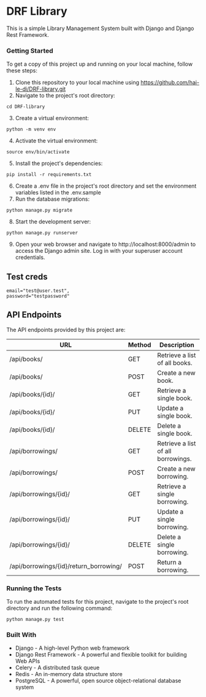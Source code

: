 # DRF Library

This is a simple Library Management System built with Django and Django Rest Framework.

### Getting Started

To get a copy of this project up and running on your local machine, follow these steps:

1. Clone this repository to your local machine using https://github.com/hai-le-di/DRF-library.git
2. Navigate to the project's root directory:
```
cd DRF-library
```
3. Create a virtual environment:
```
python -m venv env
```
4. Activate the virtual environment:
```
source env/bin/activate
```
5. Install the project's dependencies:
```
pip install -r requirements.txt
```
6. Create a .env file in the project's root directory and set the environment variables listed in the .env.sample
7. Run the database migrations:
```
python manage.py migrate
```
8. Start the development server:
```
python manage.py runserver
```
9. Open your web browser and navigate to http://localhost:8000/admin to access the Django admin site. Log in with your superuser account credentials.

## Test creds
```
email="test@user.test", 
password="testpassword"
```

## API Endpoints

The API endpoints provided by this project are:

| URL                            | Method | Description                           |
| ------------------------------| ------ | ------------------------------------- |
| /api/books/                    | GET    | Retrieve a list of all books.         |
| /api/books/                    | POST   | Create a new book.                    |
| /api/books/{id}/               | GET    | Retrieve a single book.               |
| /api/books/{id}/               | PUT    | Update a single book.                 |
| /api/books/{id}/               | DELETE | Delete a single book.                 |
| /api/borrowings/               | GET    | Retrieve a list of all borrowings.    |
| /api/borrowings/               | POST   | Create a new borrowing.               |
| /api/borrowings/{id}/          | GET    | Retrieve a single borrowing.          |
| /api/borrowings/{id}/          | PUT    | Update a single borrowing.            |
| /api/borrowings/{id}/          | DELETE | Delete a single borrowing.            |
| /api/borrowings/{id}/return_borrowing/ | POST | Return a borrowing.            |

### Running the Tests

To run the automated tests for this project, navigate to the project's root directory and run the following command:
```
python manage.py test
```

### Built With
* Django - A high-level Python web framework
* Django Rest Framework - A powerful and flexible toolkit for building Web APIs
* Celery - A distributed task queue
* Redis - An in-memory data structure store
* PostgreSQL - A powerful, open source object-relational database system